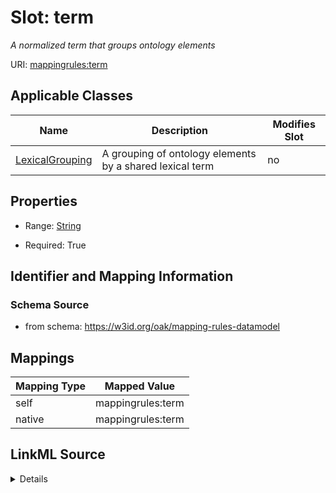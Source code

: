

# Slot: term


_A normalized term that groups ontology elements_





URI: [mappingrules:term](https://w3id.org/oak/mapping-rules-datamodel/term)



<!-- no inheritance hierarchy -->





## Applicable Classes

| Name | Description | Modifies Slot |
| --- | --- | --- |
| [LexicalGrouping](LexicalGrouping.md) | A grouping of ontology elements by a shared lexical term |  no  |







## Properties

* Range: [String](String.md)

* Required: True





## Identifier and Mapping Information







### Schema Source


* from schema: https://w3id.org/oak/mapping-rules-datamodel




## Mappings

| Mapping Type | Mapped Value |
| ---  | ---  |
| self | mappingrules:term |
| native | mappingrules:term |




## LinkML Source

<details>
```yaml
name: term
description: A normalized term that groups ontology elements
from_schema: https://w3id.org/oak/mapping-rules-datamodel
rank: 1000
key: true
alias: term
owner: LexicalGrouping
domain_of:
- LexicalGrouping
range: string
required: true

```
</details>